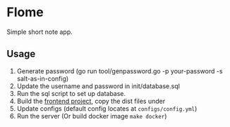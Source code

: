 # Flome

Simple short note app.

## Usage

1. Generate password (go run tool/genpassword.go -p your-password -s salt-as-in-config)
2. Update the username and password in init/database.sql
3. Run the sql script to set up database.
4. Build the [frontend project](https://github.com/theoriz0/flome-react), copy the dist files under 
5. Update configs (default config locates at `configs/config.yml`)
6. Run the server (Or build docker image `make docker`)